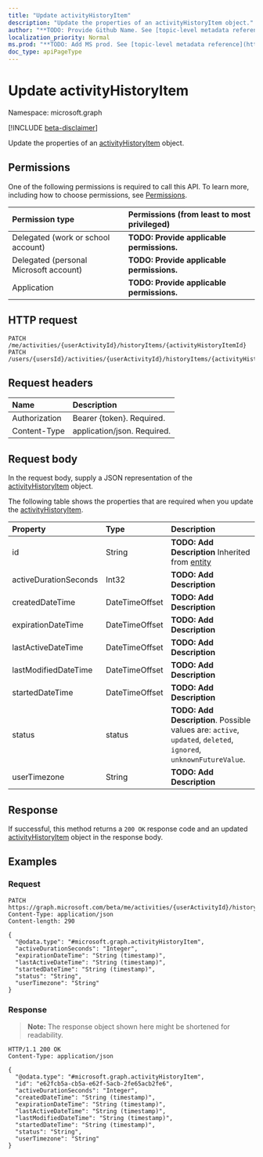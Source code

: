 ```yaml
---
title: "Update activityHistoryItem"
description: "Update the properties of an activityHistoryItem object."
author: "**TODO: Provide Github Name. See [topic-level metadata reference](https://msgo.azurewebsites.net/add/document/guidelines/metadata.html#topic-level-metadata)**"
localization_priority: Normal
ms.prod: "**TODO: Add MS prod. See [topic-level metadata reference](https://msgo.azurewebsites.net/add/document/guidelines/metadata.html#topic-level-metadata)**"
doc_type: apiPageType
---
```


# Update activityHistoryItem
Namespace: microsoft.graph

[!INCLUDE [beta-disclaimer](../../includes/beta-disclaimer.md)]

Update the properties of an [activityHistoryItem](../resources/activityhistoryitem.md) object.

## Permissions
One of the following permissions is required to call this API. To learn more, including how to choose permissions, see [Permissions](/graph/permissions-reference).

|Permission type|Permissions (from least to most privileged)|
|:---|:---|
|Delegated (work or school account)|**TODO: Provide applicable permissions.**|
|Delegated (personal Microsoft account)|**TODO: Provide applicable permissions.**|
|Application|**TODO: Provide applicable permissions.**|

## HTTP request

<!-- {
  "blockType": "ignored"
}
-->
``` http
PATCH /me/activities/{userActivityId}/historyItems/{activityHistoryItemId}
PATCH /users/{usersId}/activities/{userActivityId}/historyItems/{activityHistoryItemId}
```

## Request headers
|Name|Description|
|:---|:---|
|Authorization|Bearer {token}. Required.|
|Content-Type|application/json. Required.|

## Request body
In the request body, supply a JSON representation of the [activityHistoryItem](../resources/activityhistoryitem.md) object.

The following table shows the properties that are required when you update the [activityHistoryItem](../resources/activityhistoryitem.md).

|Property|Type|Description|
|:---|:---|:---|
|id|String|**TODO: Add Description** Inherited from [entity](../resources/entity.md)|
|activeDurationSeconds|Int32|**TODO: Add Description**|
|createdDateTime|DateTimeOffset|**TODO: Add Description**|
|expirationDateTime|DateTimeOffset|**TODO: Add Description**|
|lastActiveDateTime|DateTimeOffset|**TODO: Add Description**|
|lastModifiedDateTime|DateTimeOffset|**TODO: Add Description**|
|startedDateTime|DateTimeOffset|**TODO: Add Description**|
|status|status|**TODO: Add Description**. Possible values are: `active`, `updated`, `deleted`, `ignored`, `unknownFutureValue`.|
|userTimezone|String|**TODO: Add Description**|



## Response

If successful, this method returns a `200 OK` response code and an updated [activityHistoryItem](../resources/activityhistoryitem.md) object in the response body.

## Examples

### Request
<!-- {
  "blockType": "request",
  "name": "update_activityhistoryitem"
}
-->
``` http
PATCH https://graph.microsoft.com/beta/me/activities/{userActivityId}/historyItems/{activityHistoryItemId}
Content-Type: application/json
Content-length: 290

{
  "@odata.type": "#microsoft.graph.activityHistoryItem",
  "activeDurationSeconds": "Integer",
  "expirationDateTime": "String (timestamp)",
  "lastActiveDateTime": "String (timestamp)",
  "startedDateTime": "String (timestamp)",
  "status": "String",
  "userTimezone": "String"
}
```


### Response
>**Note:** The response object shown here might be shortened for readability.
<!-- {
  "blockType": "response",
  "truncated": true
}
-->
``` http
HTTP/1.1 200 OK
Content-Type: application/json

{
  "@odata.type": "#microsoft.graph.activityHistoryItem",
  "id": "e62fcb5a-cb5a-e62f-5acb-2fe65acb2fe6",
  "activeDurationSeconds": "Integer",
  "createdDateTime": "String (timestamp)",
  "expirationDateTime": "String (timestamp)",
  "lastActiveDateTime": "String (timestamp)",
  "lastModifiedDateTime": "String (timestamp)",
  "startedDateTime": "String (timestamp)",
  "status": "String",
  "userTimezone": "String"
}
```

